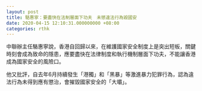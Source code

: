 ```yaml
---
layout: post
title: 駱惠寧：要盡快在法制層面下功夫　未懲違法行為毀國安
date: 2020-04-15 12:10:31.000000000 +08:00
categories: rthk
---
```


中聯辦主任駱惠寧說，香港自回歸以來，在維護國家安全制度上是突出短板，關鍵時刻會成為致命的隱患，應要盡快在法律制度和執行機制層面下功夫，不能讓香港成為國家安全的風險口。

他又批評，自去年6月持續發生「港獨」和「黑暴」等激進暴力犯罪行為，認為違法行為未得到應有懲治，會摧毀國家安全的「大壩」。
